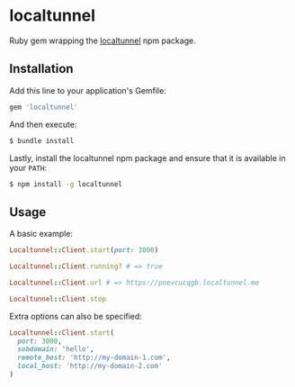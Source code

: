 # localtunnel

Ruby gem wrapping the [localtunnel](https://localtunnel.me/) npm package.

## Installation

Add this line to your application's Gemfile:

```ruby
gem 'localtunnel'
```

And then execute:

```bash
$ bundle install
```

Lastly, install the localtunnel npm package and ensure that it is available in your `PATH`:

```bash
$ npm install -g localtunnel
```

## Usage

A basic example:

```ruby
Localtunnel::Client.start(port: 3000)

Localtunnel::Client.running? # => true

Localtunnel::Client.url # => https://pnevcucqgb.localtunnel.me

Localtunnel::Client.stop
```

Extra options can also be specified:

```ruby
Localtunnel::Client.start(
  port: 3000,
  subdomain: 'hello',
  remote_host: 'http://my-domain-1.com',
  local_host: 'http://my-domain-2.com'
)
```
